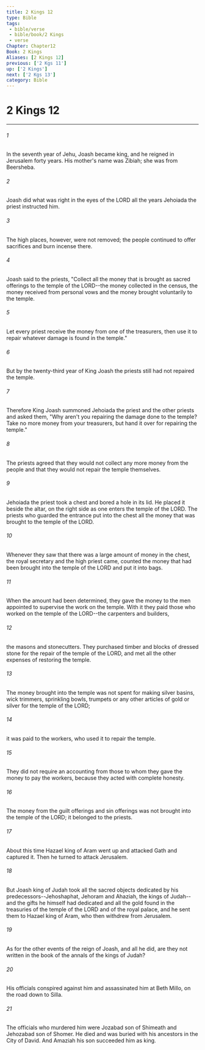 ```yaml
---
title: 2 Kings 12
type: Bible
tags:
 - bible/verse
 - bible/book/2 Kings
 - verse
Chapter: Chapter12
Book: 2 Kings
Aliases: [2 Kings 12]
previous: ['2 Kgs 11']
up: ['2 Kings']
next: ['2 Kgs 13']
category: Bible
---
```

# 2 Kings 12

***


###### 1 
In the seventh year of Jehu, Joash became king, and he reigned in Jerusalem forty years. His mother's name was Zibiah; she was from Beersheba. 

###### 2 
Joash did what was right in the eyes of the LORD all the years Jehoiada the priest instructed him. 

###### 3 
The high places, however, were not removed; the people continued to offer sacrifices and burn incense there. 

###### 4 
Joash said to the priests, "Collect all the money that is brought as sacred offerings to the temple of the LORD--the money collected in the census, the money received from personal vows and the money brought voluntarily to the temple. 

###### 5 
Let every priest receive the money from one of the treasurers, then use it to repair whatever damage is found in the temple." 

###### 6 
But by the twenty-third year of King Joash the priests still had not repaired the temple. 

###### 7 
Therefore King Joash summoned Jehoiada the priest and the other priests and asked them, "Why aren't you repairing the damage done to the temple? Take no more money from your treasurers, but hand it over for repairing the temple." 

###### 8 
The priests agreed that they would not collect any more money from the people and that they would not repair the temple themselves. 

###### 9 
Jehoiada the priest took a chest and bored a hole in its lid. He placed it beside the altar, on the right side as one enters the temple of the LORD. The priests who guarded the entrance put into the chest all the money that was brought to the temple of the LORD. 

###### 10 
Whenever they saw that there was a large amount of money in the chest, the royal secretary and the high priest came, counted the money that had been brought into the temple of the LORD and put it into bags. 

###### 11 
When the amount had been determined, they gave the money to the men appointed to supervise the work on the temple. With it they paid those who worked on the temple of the LORD--the carpenters and builders, 

###### 12 
the masons and stonecutters. They purchased timber and blocks of dressed stone for the repair of the temple of the LORD, and met all the other expenses of restoring the temple. 

###### 13 
The money brought into the temple was not spent for making silver basins, wick trimmers, sprinkling bowls, trumpets or any other articles of gold or silver for the temple of the LORD; 

###### 14 
it was paid to the workers, who used it to repair the temple. 

###### 15 
They did not require an accounting from those to whom they gave the money to pay the workers, because they acted with complete honesty. 

###### 16 
The money from the guilt offerings and sin offerings was not brought into the temple of the LORD; it belonged to the priests. 

###### 17 
About this time Hazael king of Aram went up and attacked Gath and captured it. Then he turned to attack Jerusalem. 

###### 18 
But Joash king of Judah took all the sacred objects dedicated by his predecessors--Jehoshaphat, Jehoram and Ahaziah, the kings of Judah--and the gifts he himself had dedicated and all the gold found in the treasuries of the temple of the LORD and of the royal palace, and he sent them to Hazael king of Aram, who then withdrew from Jerusalem. 

###### 19 
As for the other events of the reign of Joash, and all he did, are they not written in the book of the annals of the kings of Judah? 

###### 20 
His officials conspired against him and assassinated him at Beth Millo, on the road down to Silla. 

###### 21 
The officials who murdered him were Jozabad son of Shimeath and Jehozabad son of Shomer. He died and was buried with his ancestors in the City of David. And Amaziah his son succeeded him as king. 
